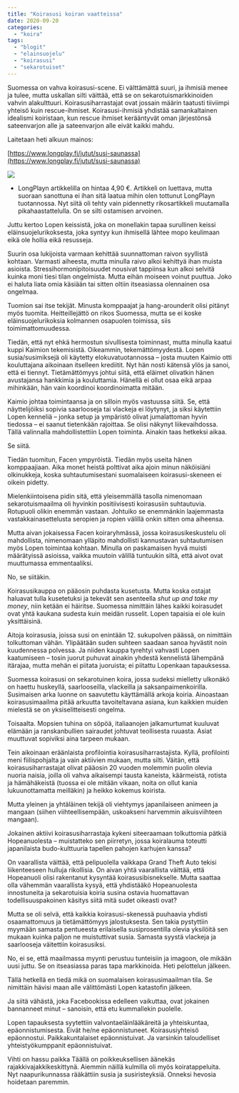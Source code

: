 ```yaml
---
title: "Koirasusi koiran vaatteissa"
date: 2020-09-20
categories: 
  - "koira"
tags: 
  - "blogit"
  - "elainsuojelu"
  - "koirasusi"
  - "sekarotuiset"
---
```


Suomessa on vahva koirasusi-scene. Ei välttämättä suuri, ja ihmisiä menee ja tulee, mutta uskallan silti väittää, että se on sekarotuismarkkinoiden vahvin alakulttuuri. Koirasusiharrastajat ovat jossain määrin taatusti tiiviimpi yhteisö kuin rescue-ihmiset. Koirasusi-ihmisiä yhdistää samankaltainen idealismi koiristaan, kun rescue ihmiset kerääntyvät oman järjestönsä sateenvarjon alle ja sateenvarjon alle eivät kaikki mahdu.

<!--more-->

Laitetaan heti alkuun mainos:

[https://www.longplay.fi/jutut/susi-saunassa](https://www.longplay.fi/jutut/susi-saunassa)

![](images/longplay-susi-saunassa-250x108.jpg)

- LongPlayn artikkelilla on hintaa 4,90 €. Artikkeli on luettava, mutta suoraan sanottuna ei ihan sitä laatua mihin olen tottunut LongPlayn tuotannossa. Nyt siitä oli tehty vain pidennetty rikosartikkeli muutamalla pikahaastattelulla. On se silti ostamisen arvoinen.

Juttu kertoo Lopen keissistä, joka on monellakin tapaa surullinen keissi eläinsuojelurikoksesta, joka syntyy kun ihmisellä lähtee mopo keulimaan eikä ole hollia eikä resusseja.

Suurin osa lukijoista varmaan kehittää suunnattoman raivon syyllistä kohtaan. Varmasti aiheesta, mutta minulla raivo alkoi kehittyä ihan muista asioista. Stressihormonipitoisuudet nousivat tappiinsa kun alkoi selvitä kuinka moni tiesi tilan ongelmista. Mutta eihän moiseen voinut puuttua. Joko ei haluta liata omia käsiään tai sitten oltiin itseasiassa olennainen osa ongelmaa.

Tuomion sai itse tekijät. Minusta komppaajat ja hang-arounderit olisi pitänyt myös tuomita. Heitteillejättö on rikos Suomessa, mutta se ei koske eläinsuojelurikoksia kolmannen osapuolen toimissa, siis toimimattomuudessa.

Tiedän, että nyt ehkä hermostun sivullisesta toiminnast, mutta minulla kaatui kuppi Kaimion tekemisistä. Oikeammin, tekemättömyydestä. Lopen susia/susimiksejä oli käytetty elokuvatuotannossa – josta muuten Kaimio otti kouluttajana aikoinaan itselleen krediitit. Nyt hän nosti kätensä ylös ja sanoi, että ei tiennyt. Tietämättömyys johtui siitä, että eläimet olivatkin hänen avustajansa hankkimia ja kouluttamia. Hänellä ei ollut osaa eikä arpaa mihinkään, hän vain koordinoi koordinoimatta mitään.

Kaimio johtaa toimintaansa ja on silloin myös vastuussa siitä. Se, että näyttelijöiksi sopivia saarlooseja tai vlackeja ei löytynyt, ja siksi käytettiin Lopen kenneliä – jonka setup ja ympäristö olivat jumalattoman hyvin tiedossa – ei saanut tietenkään rajoittaa. Se olisi näkynyt liikevaihdossa. Tällä valinnalla mahdollistettiin Lopen toiminta. Ainakin taas hetkeksi aikaa.

Se siitä.

Tiedän tuomitun, Facen ympyröistä. Tiedän myös useita hänen komppaajiaan. Aika monet heistä polttivat aika ajoin minun näköisiäni olkinukkeja, koska suhtautumisestani suomalaiseen koirasusi-skeneen ei oikein pidetty.

Mielenkiintoisena pidin sitä, että yleisemmällä tasolla nimenomaan sekarotuismaailma oli hyvinkin positiivisesti koirasusiin suhtautuvia. Rotupuoli olikin enemmän vastaan. Johtuiko se enemmänkin laajemmasta vastakkainasettelusta seropien ja ropien välillä onkin sitten oma aiheensa.

Mutta aivan jokaisessa Facen koiraryhmässä, jossa koirasusikeskustelu oli mahdollista, nimenomaan ylläpito mahdollisti kannustavan suhtautumisen myös Lopen toimintaa kohtaan. Minulla on paskamaisen hyvä muisti määrätyissä asioissa, vaikka muutoin välillä tuntuukin siltä, että aivot ovat muuttumassa emmentaaliksi.

No, se siitäkin.

Koirasusikauppa on pääosin puhdasta kusetusta. Mutta koska ostajat haluavat tulla kusetetuksi ja tekevät sen asenteella _shut up and take my money_, niin ketään ei häiritse. Suomessa nimittäin lähes kaikki koirasudet ovat yhtä kaukana sudesta kuin meidän russelit. Lopen tapaisia ei ole kuin yksittäisinä.

Aitoja koirasusia, joissa susi on enintään 12. sukupolven päässä, on nimittäin tolkuttoman vähän. Ylipäätään suden suhteen saadaan sanoa hyvästit noin kuudennessa polvessa. Ja niiden kauppa tyrehtyi vahvasti Lopen kaatumiseen – tosin juorut puhuvat ainakin yhdestä kennelistä lähempänä itärajaa, mutta mehän ei piitata juoruista; ei piitattu Lopenkaan tapauksessa.

Suomessa koirasusi on sekarotuinen koira, jossa sudeksi mielletty ulkonäkö on haettu huskeyllä, saarlooseilla, vlackeilla ja saksanpaimenkoirilla. Susimaisen arka luonne on saavutettu käyttämällä arkoja koiria. Ainoastaan koirasusimaailma pitää arkuutta tavoiteltavana asiana, kun kaikkien muiden mielestä se on yksiselitteisesti ongelma.

Toisaalta. Mopsien tuhina on söpöä, italiaanojen jalkamurtumat kuuluvat elämään ja ranskanbullien sairaudet johtuvat teollisesta ruuasta. Asiat muuttuvat sopiviksi aina tarpeen mukaan.

Tein aikoinaan eräänlaista profilointia koirasusiharrastajista. Kyllä, profilointi meni fiilispohjalta ja vain aktiivien mukaan, mutta silti. Väitän, että koirasusiharrastajat olivat pääosin 20 vuoden molemmin puolin olevia nuoria naisia, joilla oli vahva aikaisempi tausta kaneista, käärmeistä, rotista ja hämähäkeistä (tuossa ei ole mitään vikaan, noita on ollut kania lukuunottamatta meilläkin) ja heikko kokemus koirista.

Mutta yleinen ja yhtäläinen tekijä oli viehtymys japanilaiseen animeen ja mangaan (siihen viihteellisempään, uskoakseni harvemmin aikuisviihteen mangaan).

Jokainen aktiivi koirasusiharrastaja kykeni siteeraamaan tolkuttomia pätkiä Hopeanuolesta – muistatteko sen piirretyn, jossa koiralauma toteutti japanilaista budo-kulttuuria tapellen pahojen karhujen kanssa?

On vaarallista väittää, että pelipuolella vaikkapa Grand Theft Auto tekisi liikenteeseen hulluja rikollisia. On aivan yhtä vaarallista väittää, että Hopeanuoli olisi rakentanut kysyntää koirasusibisnekselle. Mutta saattaa olla vähemmän vaarallista kysyä, että yhdistääkö Hopeanuolesta innostuneita ja sekarotuisia koiria susina ostavia huomattavan todellisuuspakoinen käsitys siitä mitä sudet oikeasti ovat?

Mutta se oli selvä, että kaikkia koirasusi-skenessä puuhaavia yhdisti osaamattomuus ja tietämättömyys jalostuksesta. Sen takia pystyttiin myymään samasta pentueesta erilaisella susiprosentilla olevia yksilöitä sen mukaan kuinka paljon ne muistuttivat susia. Samasta syystä vlackeja ja saarlooseja väitettiin koirasusiksi.

No, ei se, että maailmassa myynti perustuu tunteisiin ja imagoon, ole mikään uusi juttu. Se on itseasiassa paras tapa markkinoida. Heti pelottelun jälkeen.

Tällä hetkellä en tiedä mikä on suomalaisen koirasusimaailman tila. Se nimittäin hävisi maan alle välittömästi Lopen katastofin jälkeen.

Ja siitä vähästä, joka Facebookissa edelleen vaikuttaa, ovat jokainen bannanneet minut – sanoisin, että etu kummallekin puolelle.

Lopen tapauksesta syytettiin valvontaeläinlääkäreitä ja yhteiskuntaa, epäonnistumisesta. Eivät he/ne epäonnistuneet. Koirasusiyhteisö epäonnostui. Paikkakuntalaiset epäonnistuivat. Ja varsinkin taloudelliset yhteistyökumppanit epäonnistuivat.

Vihti on hassu paikka Täällä on poikkeuksellisen äänekäs rajakkivajakkikeskittynä. Aiemmin näillä kulmilla oli myös koiratappeluita. Nyt naapurikunnassa rääkättiin susia ja susiristeyksiä. Onneksi hevosia hoidetaan paremmin.
